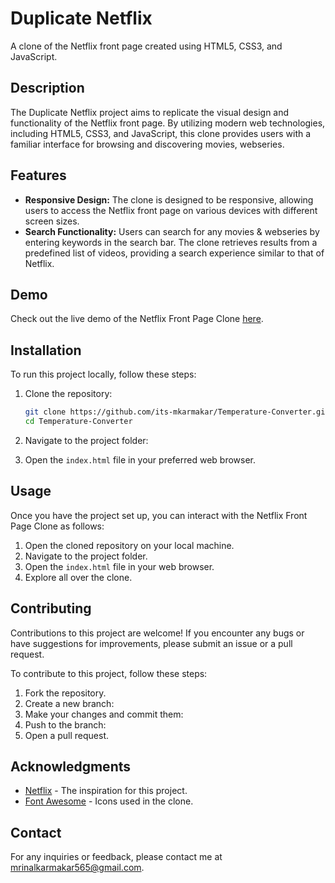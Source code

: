 # Duplicate Netflix

A clone of the Netflix front page created using HTML5, CSS3, and JavaScript.

## Description

The Duplicate Netflix project aims to replicate the visual design and functionality of the Netflix front page. By utilizing modern web technologies, including HTML5, CSS3, and JavaScript, this clone provides users with a familiar interface for browsing and discovering movies, webseries.

## Features

- **Responsive Design:** The clone is designed to be responsive, allowing users to access the Netflix front page on various devices with different screen sizes.
- **Search Functionality:** Users can search for any movies & webseries by entering keywords in the search bar. The clone retrieves results from a predefined list of videos, providing a search experience similar to that of Netflix.

## Demo

Check out the live demo of the Netflix Front Page Clone [here](https://its-mkarmakar.github.io/Duplicate-Netflix/).

## Installation

To run this project locally, follow these steps:
1. Clone the repository:
    ```bash
    git clone https://github.com/its-mkarmakar/Temperature-Converter.git
    cd Temperature-Converter
    ```
2. Navigate to the project folder:

3. Open the `index.html` file in your preferred web browser.
## Usage

Once you have the project set up, you can interact with the Netflix Front Page Clone as follows:

1. Open the cloned repository on your local machine.
2. Navigate to the project folder.
3. Open the `index.html` file in your web browser.
4. Explore all over the clone.

## Contributing

Contributions to this project are welcome! If you encounter any bugs or have suggestions for improvements, please submit an issue or a pull request.

To contribute to this project, follow these steps:

1. Fork the repository.
2. Create a new branch:
3. Make your changes and commit them:
4. Push to the branch:
5. Open a pull request.

## Acknowledgments

- [Netflix](https://www.netflix.com) - The inspiration for this project.
- [Font Awesome](https://fontawesome.com) - Icons used in the clone.

## Contact

For any inquiries or feedback, please contact me at mrinalkarmakar565@gmail.com.
